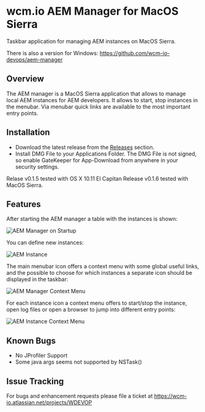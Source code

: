 wcm.io AEM Manager for MacOS  Sierra
===============================

Taskbar application for managing AEM instances on MacOS Sierra.

There is also a version for Windows:
https://github.com/wcm-io-devops/aem-manager


Overview
---------

The AEM manager is a MacOS Sierra application that allows to manage local AEM instances for AEM developers. It allows to start, stop instances in the menubar. Via menubar quick links are available to the most important entry points.


Installation
------------

* Download the latest release from the [Releases](https://github.com/wcm-io-devops/aem-manager-osx/releases) section.
* Install DMG File to your Applications Folder. The DMG File is not signed, so enable GateKeeper for App-Download from anywhere in your security settings.

Relase v0.1.5 tested with OS X 10.11 El Capitan 
Release v0.1.6 tested with MacOS Sierra.


Features
--------

After starting the AEM manager a table with the instances is shown:

![AEM Manager on Startup](/images/aem-manager-startup.png)

You can define new instances:

![AEM Instance](/images/aem-instance.png)

The main menubar icon offers a context menu with some global useful links, and the possible to choose for which instances a separate icon should be displayed in the taskbar:

![AEM Manager Context Menu](/images/aem-manager-context-menu.png)

For each instance icon a context menu offers to start/stop the instance, open log files or open a browser to jump into different entry points:

![AEM Instance Context Menu](/images/aem-instance-context-menu.png)

Known Bugs
----------

* No JProfiler Support
* Some java args seems not supported by NSTask()


Issue Tracking
--------------

For bugs and enhancement requests please file a ticket at https://wcm-io.atlassian.net/projects/WDEVOP

